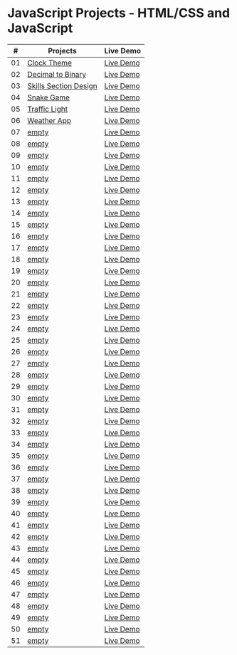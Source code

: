  <!-- # 50 Projects in 50 Days - HTML/CSS and JavaScript -->
 # JavaScript Projects - HTML/CSS and JavaScript

<!-- This is the main repository for all of the projects in the course.

-   [Course Link](https://www.traversymedia.com/50-Projects-In-50-Days) -->


|  #  | Projects                                                                                                                     | Live Demo                                                                         |
| :-: | --------------------------------------------------------------------------------------------------------------------------- | --------------------------------------------------------------------------------- |
| 01  | [Clock Theme](https://github.com/Rajat0063/JavaScript-Projects/tree/main/Clock%20Theme)                             | [Live Demo](https://js-clock-theme-yr.netlify.app/)               |
| 02  | [Decimal to Binary](https://github.com/Rajat0063/JavaScript-Projects/tree/main/Decimal%20to%20Binary)                               | [Live Demo](https://js-decimal-to-binary-yr.netlify.app/)                |
| 03  | [Skills Section Design](https://github.com/Rajat0063/JavaScript-Projects/tree/main/Skills%20Section%20Design)                       | [Live Demo](https://js-skills-section-design-yr.netlify.app/) |
| 04  | [Snake Game](https://github.com/Rajat0063/JavaScript-Projects/tree/main/Snake%20Game)                          | [Live Demo](https://js-snake-game-yr.netlify.app/)          |
| 05  | [Traffic Light](https://github.com/Rajat0063/JavaScript-Projects/tree/main/Traffic%20Light)                               | [Live Demo](https://js-traffic-light-yr.netlify.app/)                |
| 06  | [Weather App]()                           | [Live Demo]()              |
| 07  | [empty]()                       | [Live Demo]()            |
| 08  | [empty]()                                         | [Live Demo]()                     |
| 09  | [empty]()                                     | [Live Demo]()                   |
| 10  | [empty]()                                         | [Live Demo]()                     |
| 11  | [empty]()                               | [Live Demo]()                |
| 12  | [empty]()                                   | [Live Demo]()                  |
| 13  | [empty]()                   | [Live Demo]()          |
| 14  | [empty]()                     | [Live Demo]()           |
| 15  | [empty]()                   | [Live Demo]()          |
| 16  | [empty]()                                     | [Live Demo]()                   |
| 17  | [empty]()                                         | [Live Demo]()                     |
| 18  | [empty]()                         | [Live Demo]()             |
| 19  | [empty]()                                     | [Live Demo]()                   |
| 20  | [empty]()                   | [Live Demo]()          |
| 21  | [empty]()                                     | [Live Demo]()                   |
| 22  | [empty]()                                     | [Live Demo]()                   |
| 23  | [empty]()                               | [Live Demo]()                |
| 24  | [empty]()                     | [Live Demo]()           |
| 25  | [empty]()                                 | [Live Demo]()                 |
| 26  | [empty]()               | [Live Demo]()        |
| 27  | [empty]()                       | [Live Demo]()            |
| 28  | [empty]()                             | [Live Demo]()               |
| 29  | [empty]()                       | [Live Demo]()            |
| 30  | [empty]()                           | [Live Demo]()              |
| 31  | [empty]()                       | [Live Demo]()            |
| 32  | [empty]()                             | [Live Demo]()               |
| 33  | [empty]()                                         | [Live Demo]()                     |
| 34  | [empty]()                       | [Live Demo]()            |
| 35  | [empty]()                               | [Live Demo]()                |
| 36  | [empty]()                                       | [Live Demo]()                    |
| 37  | [empty]()                                             | [Live Demo]()                       |
| 38  | [empty]()                 | [Live Demo]()         |
| 39  | [empty]()   | [Live Demo]()  |
| 40  | [empty]()                     | [Live Demo]()           |
| 41  | [empty]()                         | [Live Demo]()             |
| 42  | [empty]()                           | [Live Demo]()              |
| 43  | [empty]()                       | [Live Demo]()            |
| 44  | [empty]()                     | [Live Demo]()           |
| 45  | [empty]()         | [Live Demo]()     |
| 46  | [empty]()                                           | [Live Demo]()                      |
| 47  | [empty]()           | [Live Demo]()      |
| 48  | [empty]()                         | [Live Demo]()             |
| 49  | [empty]()                                         | [Live Demo]()                     |
| 50  | [empty]()                         | [Live Demo]()             |
| 51  | [empty]()                                   | [Live Demo]()             |

<!-- **NOTE ON PULL REQUESTS**: All of these projects are part of the course. While I do appreciate people trying to make some things prettier or adding new features, we are only accepting pull requests and looking at issues for bug fixes so that the code stays inline with the course. -->
